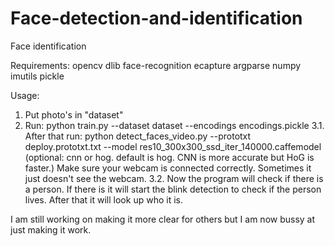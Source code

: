 # Face-detection-and-identification
Face identification

Requirements:
opencv
dlib
face-recognition
ecapture
argparse
numpy
imutils
pickle

Usage:
1. Put photo's in "dataset"
2. Run: python train.py --dataset dataset --encodings encodings.pickle
3.1. After that run: python detect_faces_video.py --prototxt deploy.prototxt.txt --model res10_300x300_ssd_iter_140000.caffemodel (optional: cnn or hog. default is hog. CNN is more accurate but HoG is faster.)
Make sure your webcam is connected correctly. Sometimes it just doesn't see the webcam.
3.2. Now the program will check if there is a person. If there is it will start the blink detection to check if the person lives. After that it will look up who it is.

I am still working on making it more clear for others but I am now bussy at just making it work.
